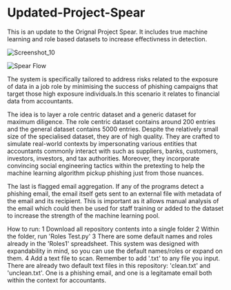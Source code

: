 # Updated-Project-Spear

This is an update to the Orignal Project Spear. It includes true machine learning and role based datasets to increase effectivness in detection.





![Screenshot_10](https://github.com/Abdurr224/Updated-Project-Spear/assets/166424757/7e83c00c-1fae-42a4-b470-cb459ec9a0f6)



![Spear Flow](https://github.com/Abdurr224/Updated-Project-Spear/assets/166424757/0327753f-0e42-44e1-a606-07c262f51716)





The system is specifically tailored to address risks related to the exposure of data in a job role by minimising the success of phishing campaigns that target those high exposure individuals.In this scenario it relates to financial data from accountants. 
 

The idea is to layer a role centric dataset and a generic dataset for maximum diligence. The role centric dataset contains around 200 entries and the general dataset contains 5000 entries. Despite the relatively small size of the specialised dataset, they are of high quality. They are crafted to simulate real-world contexts by impersonating various entities that accountants commonly interact with such as suppliers, banks, customers, investors, investors, and tax authorities. Moreover, they incorporate convincing social engineering tactics within the pretexting to help the 
machine learning algorithm pickup phishing just from those nuances.

The last is flagged email aggregation. If any of the programs detect a phishing email, the email itself gets sent to an external file with metadata of the email and its recipient. This is important as it allows manual analysis of the email which could then be used for staff training or added to the dataset to increase the strength of the machine learning pool.

How to run:
1 Download all repository contents into a single folder
2 Within the folder, run 'Roles Test.py'
3 There are some default names and roles already in the 'Roles1' spreadsheet. This system was designed with expandability in mind, so you can use the default names/roles or expand on them.
4 Add a text file to scan. Remember to add '.txt' to any file you input. There are already two default text files in this repository: 'clean.txt' and 'unclean.txt'. One is a phishing email, and one is a legitamate email both within the context for accountants.








